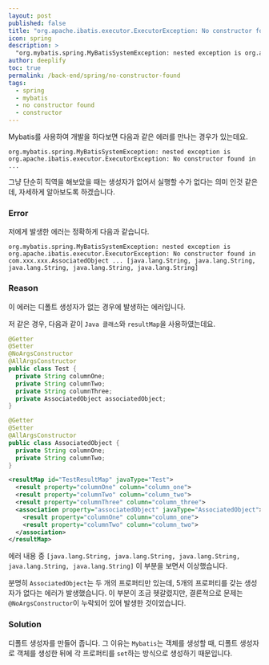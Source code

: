 ```yaml
---
layout: post
published: false
title: "org.apache.ibatis.executor.ExecutorException: No constructor found in"
icon: spring
description: >
  "org.mybatis.spring.MyBatisSystemException: nested exception is org.apache.ibatis.executor.ExecutorException: No constructor found in"
author: deeplify
toc: true
permalink: /back-end/spring/no-constructor-found
tags:
  - spring
  - mybatis
  - no constructor found
  - constructor
---
```


Mybatis를 사용하여 개발을 하다보면 다음과 같은 에러를 만나는 경우가 있는데요.

```text
org.mybatis.spring.MyBatisSystemException: nested exception is 
org.apache.ibatis.executor.ExecutorException: No constructor found in ...
```

그냥 단순히 직역을 해보았을 때는 생성자가 없어서 실행할 수가 없다는 의미 인것 같은데, 자세하게 알아보도록 하겠습니다.

### Error

저에게 발생한 에러는 정확하게 다음과 같습니다.

```text
org.mybatis.spring.MyBatisSystemException: nested exception is 
org.apache.ibatis.executor.ExecutorException: No constructor found in 
com.xxx.xxx.AssociatedObject ... [java.lang.String, java.lang.String, java.lang.String, java.lang.String, java.lang.String]
```

### Reason

이 에러는 디폴트 생성자가 없는 경우에 발생하는 에러입니다.

저 같은 경우, 다음과 같이 `Java 클래스`와 `resultMap`을 사용하였는데요.

```java
@Getter
@Setter
@NoArgsConstructor
@AllArgsConstructor
public class Test {
  private String columnOne;
  private String columnTwo;
  private String columnThree;
  private AssociatedObject associatedObject;
}
```

```java
@Getter
@Setter
@AllArgsConstructor
public class AssociatedObject {
  private String columnOne;
  private String columnTwo;
}
```

```xml
<resultMap id="TestResultMap" javaType="Test">
  <result property="columnOne" column="column_one">
  <result property="columnTwo" column="column_two">
  <result property="columnThree" column="column_three">
  <association property="associatedObject" javaType="AssociatedObject">
    <result property="columnOne" column="column_one">
    <result property="columnTwo" column="column_two">
  </association>
</resultMap>
```

에러 내용 중 `[java.lang.String, java.lang.String, java.lang.String, java.lang.String, java.lang.String]` 이 부분을 보면서 이상했습니다.

분명히 `AssociatedObject`는 두 개의 프로퍼티만 있는데, 5개의 프로퍼티를 갖는 생성자가 없다는 에러가
발생했습니다. 이 부분이 조금 헷갈렸지만, 결론적으로 문제는 `@NoArgsConstructor`이 누락되어 있어 발생한 것이었습니다.

### Solution

디폴트 생성자를 만들어 줍니다. 그 이유는 `Mybatis`는 객체를 생성할 때, 디폴트 생성자로  객체를 생성한 뒤에 각 프로퍼티를 `set`하는 방식으로 생성하기 때문입니다.
